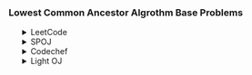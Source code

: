 ### Lowest Common Ancestor Algrothm Base Problems
<ul>
    <details>
        <summary>LeetCode</summary>
        <ol>
            <li>Problem: <a href="https://leetcode.com/problems/kth-ancestor-of-a-tree-node/">Kth Ancestor of a Tree Node</a></li>
            <ul>
                <li>Solution: <a href="https://github.com/Mestu-Paul/MyProgramming/blob/master/LeetCode/Kth_Ancestor_of_a_Tree_Node.md">Kth Ancestor of a Tree Node</a></li>
            </ul>
            <li>Problem: <a href="https://leetcode.com/problems/lowest-common-ancestor-of-a-binary-search-tree/">lowest common ancestor of a binary search tree</a></li>
            <li>Problem: <a href="https://leetcode.com/problems/lowest-common-ancestor-of-a-binary-tree">Lowest Common Ancestor of a Binary Tree</a></li>
            <li>Problem: <a href="https://leetcode.com/problems/lowest-common-ancestor-of-deepest-leaves/">Lowest Common Ancestor of Deepest Leaves</a></li>
        </ol>
    </details>
    <details>
        <summary>SPOJ</summary>
        <ol>
            <li>Problem: <a href="https://www.spoj.com/problems/ADAVISIT/">Ada and Plum</a></li>
            <ul>
                <li>Solution: <a href="https://github.com/Mestu-Paul/MyProgramming/blob/master/Spoj/LowestCommonAncestor(LCA)/AdaAndPlum.md">Ada and Plum</a></li>
            </ul>
            <li>Problem: <a href="https://www.spoj.com/problems/LCASQ/">Lowest Common Ancestor</a></li>
            <ul>
                <li>Solution: <a href="https://github.com/Mestu-Paul/MyProgramming/blob/master/Spoj/LowestCommonAncestor(LCA)/LowestCommonAncestor.md">Lowest Common Ancestor</a></li>
            </ul>
        </ol>
    </details>
    <details>
        <summary>Codechef</summary>
        <b> All problems are added from CODECHEF searching tag , so one or more problems may be not LCA based problem</b>
        <ol>
            <li>Problem: <a href="https://www.codechef.com/problems/RBTREE">Chef and Red Black Tree</a></li>
            <li>Problem: <a href="https://www.codechef.com/problems/BINTREEQ">Queries on a Binary Tree</a></li>
            <li>Problem: <a href="https://www.codechef.com/problems/ENOC1">Nuttela Path Unit</a></li>
            <li>Problem: <a href="https://www.codechef.com/problems/TRIPS">Children Trips</a></li>
            <li>Problem: <a href="https://www.codechef.com/problems/CHEFTRIP">Chefina on a Trip</a></li>
            <li>Problem: <a href="https://www.codechef.com/problems/TALCA">Lowest Common Ancestor</a></li>
            <li>Problem: <a href="https://www.codechef.com/problems/UPDTREE">Updating Edges on Trees</a></li>
            <li>Problem: <a href="https://www.codechef.com/problems/SUBTREE">Festivals</a></li>
        </ol>
    </details>
    <details>
        <summary>Light OJ</summary>
        <ol>
            <li>Problem: <a href="https://lightoj.com/problem/greatest-parent">Greatest Parent</a></li>
            <ul>
                <li>Solution: <a href="https://github.com/Mestu-Paul/MyProgramming/blob/master/LightOj/Greatest_Parent.md">Greatest Parent</a></li>
            </ul>
        </ol>
    </details>
</ul>

